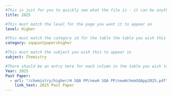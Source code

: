 ```yaml
---
#This is just for you to quickly see what the file is - it can be anything you want
title: 2025

#This must match the level for the page you want it to appear on
level: Higher

#This must match the category id for the table the table you wish this to appear in
category: sqapastpapershigher

#This must match the subject you wish this to appear in
subject: Chemistry

#There should be an entry here for each column in the table you wish to populate:
Year: 2025
Past Paper: 
  - url: "/chemistry/higher/H SQA PP/newH SQA PP/newHchemSQApp2025.pdf"
    link_text: 2025 Past Paper
---
```

